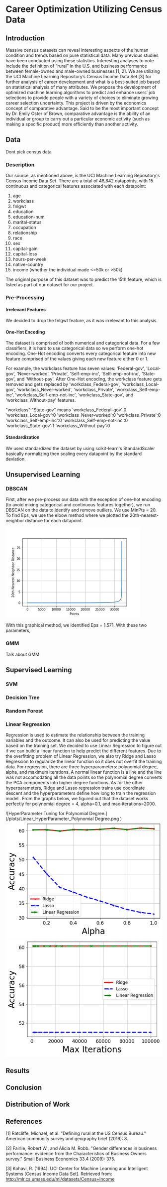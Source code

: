 # Career Optimization Utilizing Census Data

## Introduction

Massive census datasets can reveal interesting aspects of the human condition and trends based on pure statistical data. Many previous studies have been conducted using these statistics. Interesting analyses to note include the definition of “rural” in the U.S. and business performance between female-owned and male-owned businesses [1, 2]. We are utilizing the UCI Machine Learning Repository’s Census Income Data Set [3] for further analysis of career development and what is a best-suited job based on statistical analysis of many attributes. We propose the development of optimized machine learning algorithms to predict and enhance users’ job selections to provide people with a variety of choices to eliminate growing career selection uncertainty. This project is driven by the economics concept of comparative advantage. Said to be the most important concept by Dr. Emily Oster of Brown, comparative advantage is the ability of an individual or group to carry out a particular economic activity (such as making a specific product) more efficiently than another activity.

## Data
Dont pick census data

### Description

Our source, as mentioned above, is the UCI Machine Learning Repository's Census Income Data Set. There are a total of 48,842 datapoints, with 15 continuous and categorical features associated with each datapoint:

1. age
2. workclass
3. fnlgwt
4. education
5. education-num
6. marital-status
7. occupation
8. relationship
9. race
10. sex
11. capital-gain
12. capital-loss
13. hours-per-week
14. native-country
15. income (whether the individual made <=50k or >50k)

The original purpose of this dataset was to predict the 15th feature, which is listed as part of our dataset for our project.

### Pre-Processing

#### Irrelevant Features

We decided to drop the fnlgwt feature, as it was irrelevant to this analysis.

#### One-Hot Encoding

The dataset is comprised of both numerical and categorical data. For a few classifiers, it is hard to use categorical data so we perform one-hot encoding. One-Hot encoding converts every categorical feature into new feature comprised of the values giving each new feature either 0 or 1. 

For example, the workclass feature has seven values: 'Federal-gov', 'Local-gov', 'Never-worked', 'Private', 'Self-emp-inc', 'Self-emp-not-inc', 'State-gov', and 'Without-pay'. After One-Hot encoding, the workclass feature gets removed and gets replaced by 'workclass_Federal-gov', 'workclass_Local-gov', 'workclass_Never-worked', 'workclass_Private', 'workclass_Self-emp-inc', 'workclass_Self-emp-not-inc', 'workclass_State-gov', and 'workclass_Without-pay' features. 

"workclass":"State-gov" means
'workclass_Federal-gov':0
'workclass_Local-gov':0
'workclass_Never-worked':0
'workclass_Private':0 
'workclass_Self-emp-inc':0
'workclass_Self-emp-not-inc':0 
'workclass_State-gov':1 
'workclass_Without-pay':0 

#### Standardization

We used standardized the dataset by using scikit-learn's StandardScaler basically normalizing then scaling every datapoint
by the standard deviation.


## Unsupervised Learning

### DBSCAN

First, after we pre-process our data with the exception of one-hot encoding (to avoid mixing categorical and continuous features together), we run DBSCAN on the data to identify and remove outliers. We use MinPts = 20. To find Eps, we use the elbow method where we plotted the 20th-nearest-neighbor distance for each datapoint. 

![Shown here is the elbow plot we used to determine Eps for DBSCAN.](/plots/dbscan_elbow.png)

With this graphical method, we identified Eps = 1.571. With these two parameters, 

### GMM

Talk about GMM

## Supervised Learning

### SVM

### Decision Tree

### Random Forest

### Linear Regression

Regression is used to estimate the relationship between the training variables and the outcome. It can also be used for predicting the value based on the training set. We decided to use Linear Regression to figure out if we can build a linear function to help predict the different features. Due to the overfitting problem of Linear Regression, we also try Ridge and Lasso Regression to regularize the linear function so it does not overfit the training data.
For regression, there are three hyperparameters: polynomial degree, alpha, and maximum iterations. A normal linear function is a line and the line was not accomodating all the data points so the polynomial degree converts the PCA components into higher degree functions. As for the other hyperparameters, Ridge and Lasso regression trains use coordinate descent and the hyperparameters define how long to train the regression model . From the graphs below, we figured out that the dataset works perfectly for polynomial degree = 4, alpha=0.1, and max-iterations=2000.

![HyperParameter Tuning for Polynomial Degree.](/plots/Linear_HyperParameter_Polynomial Degree.png )
![HyperParameter Tuning for Alpha.](/plots/Linear_HyperParameter_Alpha.png)
![HyperParameter Tuning for Max_iterations.](/plots/Linear_HyperParameter_Max_iterations.png)

## Results

## Conclusion

## Distribution of Work

## References

[1] Ratcliffe, Michael, et al. "Defining rural at the US Census Bureau." American community survey and geography brief  (2016): 8.

[2] Fairlie, Robert W., and Alicia M. Robb. "Gender differences in business performance: evidence from the Characteristics of Business Owners survey." Small Business Economics 33.4 (2009): 375.

[3] Kohavi, R. (1994). UCI Center for Machine Learning and Intelligent Systems [Census Income Data Set]. Retrieved from: http://mlr.cs.umass.edu/ml/datasets/Census+Income

